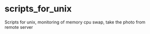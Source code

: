 # scripts_for_unix
Scripts for unix, monitoring of memory cpu swap, take the photo from remote server 
